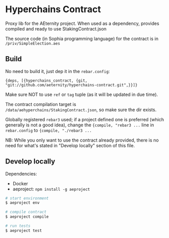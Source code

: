 Hyperchains Contract
====================

Proxy lib for the AEternity project. When used as a dependency, provides compiled and ready to use StakingContract.json

The source code (in Sophia programming language) for the contract is in `/priv/SimpleElection.aes`

Build
-----

No need to build it, just dep it in the `rebar.config`:

`{deps, [{hyperchains_contract, {git, "git://github.com/aeternity/hyperchains-contract.git",}}]}`

Make sure NOT to use `ref` or `tag` tuple (as it will be updated in due time).

The contract compilation target is `/data/aehyperchains/StakingContract.json`, so make sure the dir exists.

Globally registered `rebar3` used; if a project defined one is preferred (which generally is not a good idea), change the `{compile, "rebar3 ...` line in `rebar.config` to `{compile, "./rebar3 ...`

NB: While you only want to use the contract already provided, there is no need for what's stated in "Develop locally" section of this file.

Develop locally
---------------

Dependencies:
- Docker
- aeproject: `npm install -g aeproject`

```sh
# start environment
$ aeproject env

# compile contract
$ aeproject compile

# run tests
$ aeproject test
```
